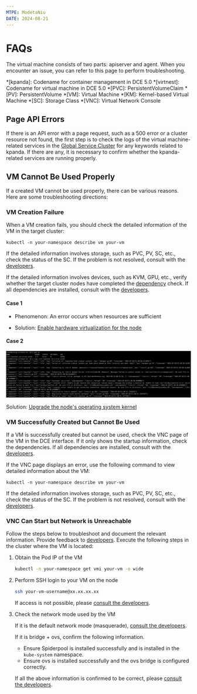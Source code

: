 ```yaml
---
MTPE: ModetaNiu
DATE: 2024-08-21
---
```


# FAQs

The virtual machine consists of two parts: apiserver and agent.
When you encounter an issue, you can refer to this page to perform troubleshooting.

*[kpanda]: Codename for container management in DCE 5.0
*[virtnest]: Codename for virtual machine in DCE 5.0
*[PVC]: PersistentVolumeClaim
*[PV]: PersistentVolume
*[VM]: Virtual Machine
*[KM]: Kernel-based Virtual Machine
*[SC]: Storage Class
*[VNC]: Virtual Network Console

## Page API Errors

If there is an API error with a page request, such as a 500 error or a cluster resource not found,
the first step is to check the logs of the virtual machine-related services in the [Global Service Cluster](../../kpanda/user-guide/clusters/cluster-role.md#global-service-cluster)
for any keywords related to kpanda. If there are any, it is necessary to confirm whether the
kpanda-related services are running properly.

## VM Cannot Be Used Properly

If a created VM cannot be used properly, there can be various reasons.
Here are some troubleshooting directions:

### VM Creation Failure

When a VM creation fails, you should check the detailed information of the VM in the target cluster:

```shell
kubectl -n your-namespace describe vm your-vm
```

If the detailed information involves storage, such as PVC, PV, SC, etc., check the status of the SC.
If the problem is not resolved, consult with the [developers](../../install/index.md#contact-us).

If the detailed information involves devices, such as KVM, GPU, etc.,
verify whether the target cluster nodes have completed the [dependency](../install/install-dependency.md) check.
If all dependencies are installed, consult with the [developers](../../install/index.md#contact-us).

#### Case 1

- Phenomenon: An error occurs when resources are sufficient

- Solution: [Enable hardware virtualization for the node](../install/install-dependency.md#all-nodes-having-hardware-virtualization-nested-virtualization-enabled)

#### Case 2

![Phenomenon](../images/createvm-error02.png)

Solution: [Upgrade the node's operating system kernel](../install/install-dependency.md#dependencies-and-prerequisites)

### VM Successfully Created but Cannot Be Used

If a VM is successfully created but cannot be used, check the VNC page of the VM in the DCE interface.
If it only shows the startup information, check the dependencies. If all dependencies are installed,
consult with the [developers](../../install/index.md#contact-us).

If the VNC page displays an error, use the following command to view detailed information about the VM:

```shell
kubectl -n your-namespace describe vm your-vm
```

If the detailed information involves storage, such as PVC, PV, SC, etc.,
check the status of the SC. If the problem is not resolved,
consult with the [developers](../../install/index.md#contact-us).

### VNC Can Start but Network is Unreachable

Follow the steps below to troubleshoot and document the relevant information.
Provide feedback to [developers](../../install/index.md#contact-us).
Execute the following steps in the cluster where the VM is located:

1. Obtain the Pod IP of the VM

    ```bash
    kubectl -n your-namespace get vmi your-vm -o wide
    ```

2. Perform SSH login to your VM on the node

    ```bash
    ssh your-vm-username@xx.xx.xx.xx
    ```

    If access is not possible, please [consult the developers](../../install/index.md#contact-us).

3. Check the network mode used by the VM

    If it is the default network mode (masquerade), [consult the developers](../../install/index.md#contact-us).

    If it is bridge + ovs, confirm the following information.

    - Ensure Spiderpool is installed successfully and is installed in the `kube-system` namespace.
    - Ensure ovs is installed successfully and the ovs bridge is configured correctly.

    If all the above information is confirmed to be correct, please [consult the developers](../../install/index.md#contact-us).
